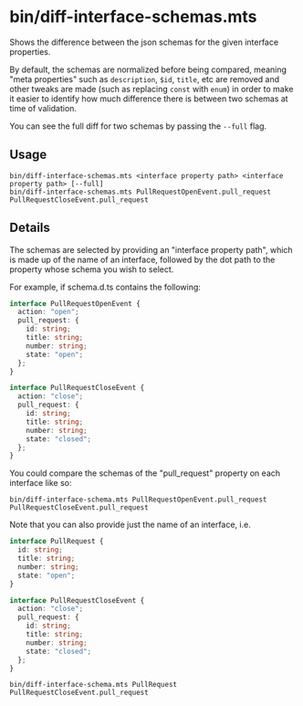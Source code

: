 # bin/diff-interface-schemas.mts

Shows the difference between the json schemas for the given interface
properties.

By default, the schemas are normalized before being compared, meaning "meta
properties" such as `description`, `$id`, `title`, etc are removed and other
tweaks are made (such as replacing `const` with `enum`) in order to make it
easier to identify how much difference there is between two schemas at time of
validation.

You can see the full diff for two schemas by passing the `--full` flag.

## Usage

    bin/diff-interface-schemas.mts <interface property path> <interface property path> [--full]
    bin/diff-interface-schemas.mts PullRequestOpenEvent.pull_request PullRequestCloseEvent.pull_request

## Details

The schemas are selected by providing an "interface property path", which is
made up of the name of an interface, followed by the dot path to the property
whose schema you wish to select.

For example, if schema.d.ts contains the following:

```ts
interface PullRequestOpenEvent {
  action: "open";
  pull_request: {
    id: string;
    title: string;
    number: string;
    state: "open";
  };
}

interface PullRequestCloseEvent {
  action: "close";
  pull_request: {
    id: string;
    title: string;
    number: string;
    state: "closed";
  };
}
```

You could compare the schemas of the "pull_request" property on each interface
like so:

    bin/diff-interface-schema.mts PullRequestOpenEvent.pull_request PullRequestCloseEvent.pull_request

Note that you can also provide just the name of an interface, i.e.

```ts
interface PullRequest {
  id: string;
  title: string;
  number: string;
  state: "open";
}

interface PullRequestCloseEvent {
  action: "close";
  pull_request: {
    id: string;
    title: string;
    number: string;
    state: "closed";
  };
}
```

    bin/diff-interface-schema.mts PullRequest PullRequestCloseEvent.pull_request
